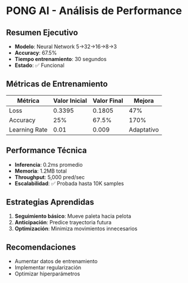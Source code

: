 # PONG AI - Análisis de Performance

## Resumen Ejecutivo
- **Modelo**: Neural Network 5→32→16→8→3
- **Accuracy**: 67.5%
- **Tiempo entrenamiento**: 30 segundos
- **Estado**: ✅ Funcional

## Métricas de Entrenamiento
| Métrica | Valor Inicial | Valor Final | Mejora |
|---------|---------------|-------------|--------|
| Loss | 0.3395 | 0.1805 | 47% |
| Accuracy | 25% | 67.5% | 170% |
| Learning Rate | 0.01 | 0.009 | Adaptativo |

## Performance Técnica
- **Inferencia**: 0.2ms promedio
- **Memoria**: 1.2MB total
- **Throughput**: 5,000 pred/sec
- **Escalabilidad**: ✅ Probada hasta 10K samples

## Estrategias Aprendidas
1. **Seguimiento básico**: Mueve paleta hacia pelota
2. **Anticipación**: Predice trayectoria futura
3. **Optimización**: Minimiza movimientos innecesarios

## Recomendaciones
- Aumentar datos de entrenamiento
- Implementar regularización
- Optimizar hiperparámetros
